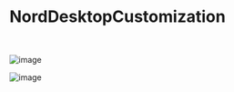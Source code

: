 # NordDesktopCustomization
<br>

![image](https://github.com/userick17/NordDesktopCustomization/assets/117551076/3e0a0126-9095-4a58-bf60-1583e3c5a580)


![image](https://github.com/userick17/NordDesktopCustomization/assets/117551076/57016b1a-2373-4dab-a9bb-49315b2a1bc3)
